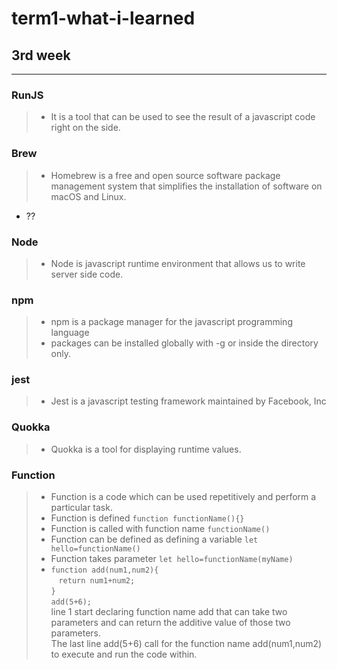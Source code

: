 # term1-what-i-learned

## 3rd week
---

### RunJS
>* It is a tool that can be used to see the result of a javascript code right on the side.
  
### Brew
>* Homebrew is a free and open source software package management system that simplifies  the installation of software on macOS and Linux.
* ??


### Node
>* Node is javascript runtime environment that allows us to write server side code. 

### npm
>* npm is a package manager for the javascript programming language
>* packages can be installed globally with -g or inside the directory only.
  
### jest
>* Jest is a javascript testing framework maintained by Facebook, Inc

### Quokka
>* Quokka is a tool for displaying runtime values.


### Function
>* Function is a code  which can be used repetitively and perform a particular task.
>* Function is defined `function functionName(){}`
>* Function is called with function name `functionName()`
>* Function can be defined as defining a variable `let hello=functionName()`
>* Function takes parameter `let hello=functionName(myName)`
>* `function add(num1,num2){ ` \
 &nbsp;&nbsp;  `return num1+num2;`\
 `}`\
 `add(5+6);` \
 line 1 start declaring function name add that can take two parameters and  can 
  return the additive value of those two parameters.\
  The last line add(5+6) call for the function name add(num1,num2) to execute and run the code within.
  
  
  
